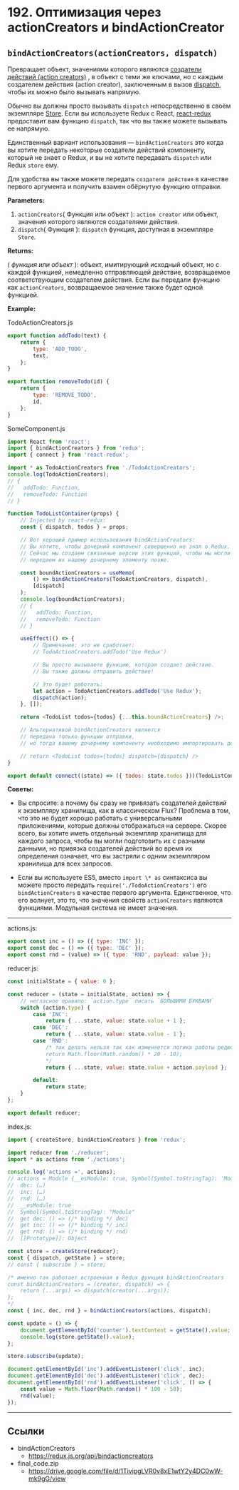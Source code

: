 # 192. Оптимизация через actionCreators и bindActionCreator

## `bindActionCreators(actionCreators, dispatch)`

Превращает объект, значениями которого являются [создатели действий (action creators)](https://redux.js.org/understanding/thinking-in-redux/glossary#action-creator) , в объект с теми же ключами, но с каждым создателем действия (action creator), заключенным в вызов [dispatch](https://redux.js.org/api/store#dispatchaction), чтобы их можно было вызывать напрямую.

Обычно вы должны просто вызывать `dispatch` непосредственно в своём экземпляре [Store](https://redux.js.org/api/store). Если вы используете Redux с React, [react-redux](https://github.com/gaearon/react-redux) предоставит вам функцию `dispatch`, так что вы также можете вызывать ее напрямую.

Единственный вариант использования — `bindActionCreators` это когда вы хотите передать некоторые создатели действий компоненту, который не знает о Redux, и вы не хотите передавать `dispatch` или Redux `store` ему.

Для удобства вы также можете передать `создателя действия` в качестве первого аргумента и получить взамен обёрнутую функцию отправки.

**Parameters:**

1. `actionCreators`( Функция или объект ): `action creator` или объект, значения которого являются создателями действия.
2. `dispatch`( Функция ): `dispatch` функция, доступная в экземпляре `Store`.

**Returns:**

( _функция или объект_ ): объект, имитирующий исходный объект, но с каждой функцией, немедленно отправляющей действие, возвращаемое соответствующим создателем действия. Если вы передали функцию как `actionCreators`, возвращаемое значение также будет одной функцией.

**Example:**

TodoActionCreators.js

```javascript
export function addTodo(text) {
	return {
		type: 'ADD_TODO',
		text,
	};
}

export function removeTodo(id) {
	return {
		type: 'REMOVE_TODO',
		id,
	};
}
```

SomeComponent.js

```javascript
import React from 'react';
import { bindActionCreators } from 'redux';
import { connect } from 'react-redux';

import * as TodoActionCreators from './TodoActionCreators';
console.log(TodoActionCreators);
// {
//   addTodo: Function,
//   removeTodo: Function
// }

function TodoListContainer(props) {
	// Injected by react-redux:
	const { dispatch, todos } = props;

	// Вот хороший пример использования bindActionCreators:
	// Вы хотите, чтобы дочерний компонент совершенно не знал о Redux.
	// Сейчас мы создаем связанные версии этих функций, чтобы мы могли
	// передаем их нашему дочернему элементу позже.

	const boundActionCreators = useMemo(
		() => bindActionCreators(TodoActionCreators, dispatch),
		[dispatch]
	);
	console.log(boundActionCreators);
	// {
	//   addTodo: Function,
	//   removeTodo: Function
	// }

	useEffect(() => {
		// Примечание: это не сработает:
		// TodoActionCreators.addTodo('Use Redux')

		// Вы просто вызываете функцию, которая создает действие.
		// Вы также должны отправить действие!

		// Это будет работать:
		let action = TodoActionCreators.addTodo('Use Redux');
		dispatch(action);
	}, []);

	return <TodoList todos={todos} {...this.boundActionCreators} />;

	// Альтернативой bindActionCreators является
	// передача только функции отправки,
	// но тогда вашему дочернему компоненту необходимо импортировать действие.

	// return <TodoList todos={todos} dispatch={dispatch} />
}

export default connect((state) => ({ todos: state.todos }))(TodoListContainer);
```

**Советы:**

- Вы спросите: а почему бы сразу не привязать создателей действий к экземпляру хранилища, как в классическом Flux? Проблема в том, что это не будет хорошо работать с универсальными приложениями, которые должны отображаться на сервере. Скорее всего, вы хотите иметь отдельный экземпляр хранилища для каждого запроса, чтобы вы могли подготовить их с разными данными, но привязка создателей действий во время их определения означает, что вы застряли с одним экземпляром хранилища для всех запросов.

- Если вы используете ES5, вместо `import \* as` синтаксиса вы можете просто передать `require('./TodoActionCreators')` его `bindActionCreators` в качестве первого аргумента. Единственное, что его волнует, это то, что значения свойств `actionCreators` являются функциями. Модульная система не имеет значения.

---

actions.js:

```javascript
export const inc = () => ({ type: 'INC' });
export const dec = () => ({ type: 'DEC' });
export const rnd = (value) => ({ type: 'RND', payload: value });
```

reducer.js:

```javascript
const initialState = { value: 0 };

const reducer = (state = initialState, action) => {
	// негласное правило: `action.type` писать `БОЛЬШИМИ БУКВАМИ`
	switch (action.type) {
		case 'INC':
			return { ...state, value: state.value + 1 };
		case 'DEC':
			return { ...state, value: state.value - 1 };
		case 'RND':
			/* так делать нельзя так как изменяется логика работы редюсера
			return Math.floor(Math.random() * 20 - 10);
			*/
			return { ...state, value: state.value + action.payload };

		default:
			return state;
	}
};

export default reducer;
```

index.js:

```javascript
import { createStore, bindActionCreators } from 'redux';

import reducer from './reducer';
import * as actions from './actions';

console.log('actions =', actions);
// actions = Module {__esModule: true, Symbol(Symbol.toStringTag): 'Module'}
// 	dec: (…)
// 	inc: (…)
// 	rnd: (…)
// 	__esModule: true
// 	Symbol(Symbol.toStringTag): "Module"
// 	get dec: () => (/* binding */ dec)
// 	get inc: () => (/* binding */ inc)
// 	get rnd: () => (/* binding */ rnd)
// 	[[Prototype]]: Object

const store = createStore(reducer);
const { dispatch, getState } = store;
// const { subscribe } = store;

/* именно так работает встроенная в Redux функция bindActionCreators
const bindActionCreators = (creator, dispatch) => {
	return (...args) => dispatch(creator(...args));
};
*/
const { inc, dec, rnd } = bindActionCreators(actions, dispatch);

const update = () => {
	document.getElementById('counter').textContent = getState().value;
	console.log(store.getState().value);
};

store.subscribe(update);

document.getElementById('inc').addEventListener('click', inc);
document.getElementById('dec').addEventListener('click', dec);
document.getElementById('rnd').addEventListener('click', () => {
	const value = Math.floor(Math.random() * 100 - 50);
	rnd(value);
});
```

---

## Ссылки

- bindActionCreators
  - https://redux.js.org/api/bindactioncreators
- final_code.zip
  - https://drive.google.com/file/d/1TivipgLVR0v8xE1wtY2y4DC0wW-mk9gG/view

